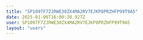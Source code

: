 ```yaml
---
title: "SP1097F7ZJRWE30ZX4MA2RV7EJKP8PRZHFP99T9A5"
date: 2025-01-06T16:00:38.927Z
user: SP1097F7ZJRWE30ZX4MA2RV7EJKP8PRZHFP99T9A5
layout: "users"
---
```

    
